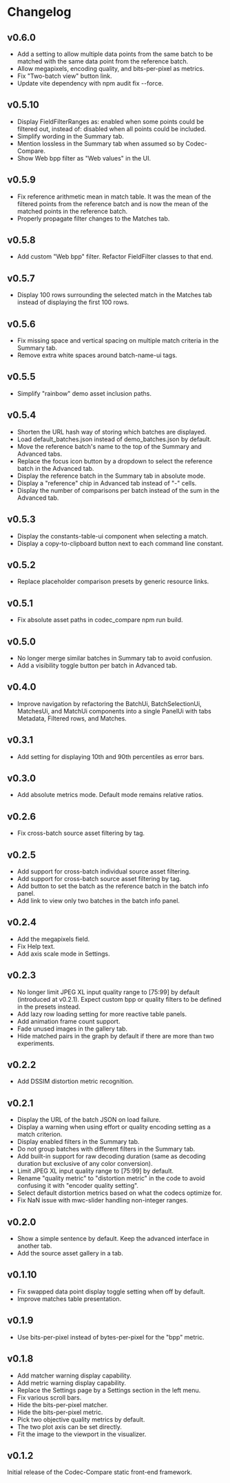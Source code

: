 # Changelog

## v0.6.0

- Add a setting to allow multiple data points from the same batch to be matched
  with the same data point from the reference batch.
- Allow megapixels, encoding quality, and bits-per-pixel as metrics.
- Fix "Two-batch view" button link.
- Update vite dependency with npm audit fix --force.

## v0.5.10

- Display FieldFilterRanges as: enabled when some points could be filtered out,
  instead of: disabled when all points could be included.
- Simplify wording in the Summary tab.
- Mention lossless in the Summary tab when assumed so by Codec-Compare.
- Show Web bpp filter as "Web values" in the UI.

## v0.5.9

- Fix reference arithmetic mean in match table. It was the mean of the filtered
  points from the reference batch and is now the mean of the matched points in
  the reference batch.
- Properly propagate filter changes to the Matches tab.

## v0.5.8

- Add custom "Web bpp" filter. Refactor FieldFilter classes to that end.

## v0.5.7

- Display 100 rows surrounding the selected match in the Matches tab instead of
  displaying the first 100 rows.

## v0.5.6

- Fix missing space and vertical spacing on multiple match criteria in the
  Summary tab.
- Remove extra white spaces around batch-name-ui tags.

## v0.5.5

- Simplify "rainbow" demo asset inclusion paths.

## v0.5.4

- Shorten the URL hash way of storing which batches are displayed.
- Load default_batches.json instead of demo_batches.json by default.
- Move the reference batch's name to the top of the Summary and Advanced tabs.
- Replace the focus icon button by a dropdown to select the reference batch in
  the Advanced tab.
- Display the reference batch in the Summary tab in absolute mode.
- Display a "reference" chip in Advanced tab instead of "-" cells.
- Display the number of comparisons per batch instead of the sum in the Advanced
  tab.

## v0.5.3

- Display the constants-table-ui component when selecting a match.
- Display a copy-to-clipboard button next to each command line constant.

## v0.5.2

- Replace placeholder comparison presets by generic resource links.

## v0.5.1

- Fix absolute asset paths in codec_compare npm run build.

## v0.5.0

- No longer merge similar batches in Summary tab to avoid confusion.
- Add a visibility toggle button per batch in Advanced tab.

## v0.4.0

- Improve navigation by refactoring the BatchUi, BatchSelectionUi, MatchesUi,
  and MatchUi components into a single PanelUi with tabs Metadata, Filtered
  rows, and Matches.

## v0.3.1

- Add setting for displaying 10th and 90th percentiles as error bars.

## v0.3.0

- Add absolute metrics mode. Default mode remains relative ratios.

## v0.2.6

- Fix cross-batch source asset filtering by tag.

## v0.2.5

- Add support for cross-batch individual source asset filtering.
- Add support for cross-batch source asset filtering by tag.
- Add button to set the batch as the reference batch in the batch info panel.
- Add link to view only two batches in the batch info panel.

## v0.2.4

- Add the megapixels field.
- Fix Help text.
- Add axis scale mode in Settings.

## v0.2.3

- No longer limit JPEG XL input quality range to [75:99] by default (introduced
  at v0.2.1). Expect custom bpp or quality filters to be defined in the presets
  instead.
- Add lazy row loading setting for more reactive table panels.
- Add animation frame count support.
- Fade unused images in the gallery tab.
- Hide matched pairs in the graph by default if there are more than two
  experiments.

## v0.2.2

- Add DSSIM distortion metric recognition.

## v0.2.1

- Display the URL of the batch JSON on load failure.
- Display a warning when using effort or quality encoding setting as a match
  criterion.
- Display enabled filters in the Summary tab.
- Do not group batches with different filters in the Summary tab.
- Add built-in support for raw decoding duration (same as decoding duration but
  exclusive of any color conversion).
- Limit JPEG XL input quality range to [75:99] by default.
- Rename "quality metric" to "distortion metric" in the code to avoid confusing
  it with "encoder quality setting".
- Select default distortion metrics based on what the codecs optimize for.
- Fix NaN issue with mwc-slider handling non-integer ranges.

## v0.2.0

- Show a simple sentence by default. Keep the advanced interface in another tab.
- Add the source asset gallery in a tab.

## v0.1.10

- Fix swapped data point display toggle setting when off by default.
- Improve matches table presentation.

## v0.1.9

- Use bits-per-pixel instead of bytes-per-pixel for the "bpp" metric.

## v0.1.8

- Add matcher warning display capability.
- Add metric warning display capability.
- Replace the Settings page by a Settings section in the left menu.
- Fix various scroll bars.
- Hide the bits-per-pixel matcher.
- Hide the bits-per-pixel metric.
- Pick two objective quality metrics by default.
- The two plot axis can be set directly.
- Fit the image to the viewport in the visualizer.

## v0.1.2

Initial release of the Codec-Compare static front-end framework.

